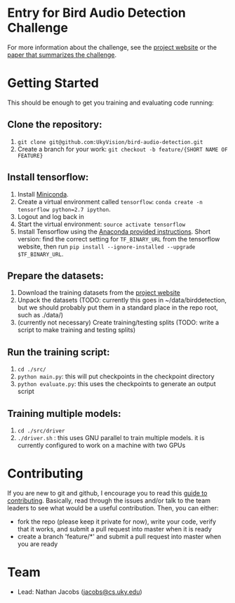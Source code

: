 # Entry for Bird Audio Detection Challenge

For more information about the challenge, see the [project
website](http://machine-listening.eecs.qmul.ac.uk/bird-audio-detection-challenge/)
or the [paper that summarizes the
challenge](https://arxiv.org/abs/1608.03417).

# Getting Started

This should be enough to get you training and evaluating code running:

## Clone the repository:

1. `git clone git@github.com:UkyVision/bird-audio-detection.git`
1. Create a branch for your work: `git checkout -b feature/{SHORT NAME OF FEATURE}`

## Install tensorflow:

1. Install [Miniconda](http://conda.pydata.org/miniconda.html).
1. Create a virtual environment called `tensorflow`: `conda create -n tensorflow python=2.7 ipython`.
1. Logout and log back in
1. Start the virtual environment: `source activate tensorflow`
1. Install Tensorflow using the [Anaconda provided
instructions](https://www.tensorflow.org/versions/master/get_started/os_setup.html#anaconda-installation). Short version: find
the correct setting for `TF_BINARY_URL` from the tensorflow website, then run
`pip install --ignore-installed --upgrade $TF_BINARY_URL`.

## Prepare the datasets:

1. Download the training datasets from the [project website](http://machine-listening.eecs.qmul.ac.uk/bird-audio-detection-challenge/)
1. Unpack the datasets (TODO: currently this goes in ~/data/birddetection, but we should probably put them in a standard place in the repo root, such as ./data/)
1. (currently not necessary) Create training/testing splits (TODO: write a script to make training and testing splits)

## Run the training script:

1. `cd ./src/`
1. `python main.py`: this will put checkpoints in the checkpoint directory
1. `python evaluate.py`: this uses the checkpoints to generate an output script 

## Training multiple models:

1. `cd ./src/driver`
1. `./driver.sh` : this uses GNU parallel to train multiple models.  it is currently configured to work on a machine
with two GPUs

# Contributing

If you are new to git and github, I encourage you to read this [guide to
contributing](http://blog.davidecoppola.com/2016/11/howto-contribute-to-open-source-project-on-github/).
Basically, read through the issues and/or talk to the team leaders to
see what would be a useful contribution. Then, you can either: 

- fork the repo (please keep it private for now), write your code,
    verify that it works, and submit a pull request into master when it is ready
- create a branch 'feature/*' and submit a pull request into master
    when you are ready

# Team

- Lead: Nathan Jacobs (jacobs@cs.uky.edu)

